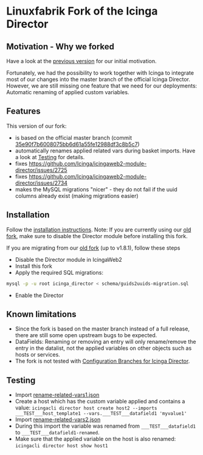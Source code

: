 # Linuxfabrik Fork of the Icinga Director

## Motivation - Why we forked

Have a look at the [previous version](https://github.com/Linuxfabrik/icingaweb2-module-director/blob/feature/uuid-baskets/README.md) for our initial motivation.

Fortunately, we had the possibility to work together with Icinga to integrate most of our changes into the master branch of the official Icinga Director.
However, we are still missing one feature that we need for our deployments: Automatic renaming of applied custom variables.

## Features

This version of our fork:

* is based on the official master branch (commit [35e90f7b6008075bb6d61a55fe12988df3c8b5c7](https://github.com/Icinga/icingaweb2-module-director/tree/35e90f7b6008075bb6d61a55fe12988df3c8b5c7))
* automatically renames applied related vars during basket imports. Have a look at [Testing](#Testing) for details.
* fixes https://github.com/Icinga/icingaweb2-module-director/issues/2725
* fixes https://github.com/Icinga/icingaweb2-module-director/issues/2734
* makes the MySQL migrations "nicer" - they do not fail if the uuid columns already exist (making migrations easier)


## Installation

Follow the [installation instructions](doc/02-Installation.md.d/From-Source.md). Note: If you are currently using our [old fork](https://git.linuxfabrik.ch/linuxfabrik/icingaweb2-module-director), make sure to disable the Director module before installing this fork.

If you are migrating from our [old fork](https://git.linuxfabrik.ch/linuxfabrik/icingaweb2-module-director) (up to v1.8.1), follow these steps
* Disable the Director module in IcingaWeb2
* Install this fork
* Apply the required SQL migrations:
```bash
mysql -p -u root icinga_director < schema/guids2uuids-migration.sql
```
* Enable the Director


## Known limitations

* Since the fork is based on the master branch instead of a full release, there are still some open upstream bugs to be expected.
* DataFields: Renaming or removing an entry will only rename/remove the entry in the datalist, not the applied variables on other objects such as hosts or services.
* The fork is not tested with [Configuration Branches for Icinga Director](https://icinga.com/docs/icinga-director-branches/latest/).


## Testing

* Import [rename-related-vars1.json](https://github.com/Linuxfabrik/icingaweb2-module-director/blob/feature/basket-rename-vars/test/php/library/Director/Objects/json/rename-related-vars1.json)
* Create a host which has the custom variable applied and contains a value: `icingacli director host create host2 --imports ___TEST___host_template1 --vars.___TEST___datafield1 'myvalue1'`
* Import [rename-related-vars2.json](https://github.com/Linuxfabrik/icingaweb2-module-director/blob/feature/basket-rename-vars/test/php/library/Director/Objects/json/rename-related-vars2.json)
* During this import the variable was renamed from `___TEST___datafield1` to `___TEST___datafield1-renamed`.
* Make sure that the applied variable on the host is also renamed: `icingacli director host show host1`
